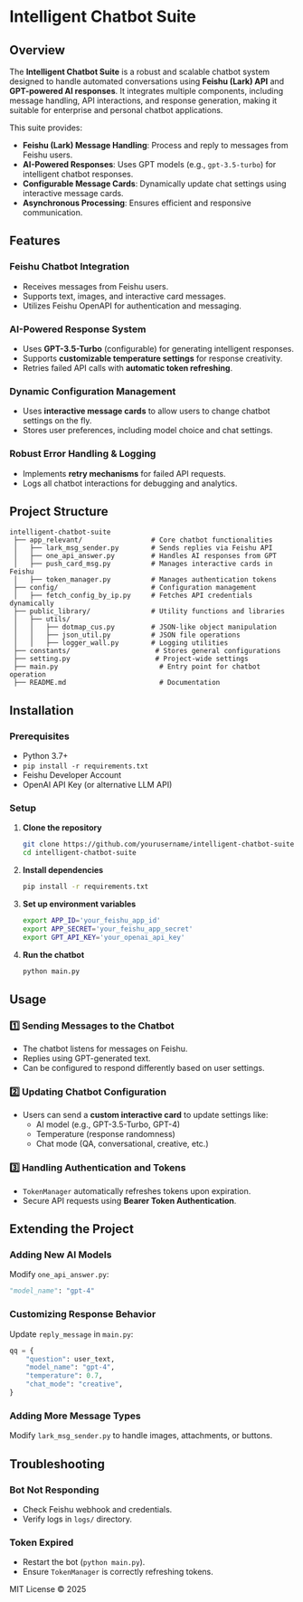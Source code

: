 # Intelligent Chatbot Suite

## Overview
The **Intelligent Chatbot Suite** is a robust and scalable chatbot system designed to handle automated conversations using **Feishu (Lark) API** and **GPT-powered AI responses**. It integrates multiple components, including message handling, API interactions, and response generation, making it suitable for enterprise and personal chatbot applications.

This suite provides:
- **Feishu (Lark) Message Handling**: Process and reply to messages from Feishu users.
- **AI-Powered Responses**: Uses GPT models (e.g., `gpt-3.5-turbo`) for intelligent chatbot responses.
- **Configurable Message Cards**: Dynamically update chat settings using interactive message cards.
- **Asynchronous Processing**: Ensures efficient and responsive communication.

## Features
### Feishu Chatbot Integration
- Receives messages from Feishu users.
- Supports text, images, and interactive card messages.
- Utilizes Feishu OpenAPI for authentication and messaging.

### AI-Powered Response System
- Uses **GPT-3.5-Turbo** (configurable) for generating intelligent responses.
- Supports **customizable temperature settings** for response creativity.
- Retries failed API calls with **automatic token refreshing**.

### Dynamic Configuration Management
- Uses **interactive message cards** to allow users to change chatbot settings on the fly.
- Stores user preferences, including model choice and chat settings.

### Robust Error Handling & Logging
- Implements **retry mechanisms** for failed API requests.
- Logs all chatbot interactions for debugging and analytics.

## Project Structure
```
intelligent-chatbot-suite
 ├── app_relevant/                 # Core chatbot functionalities
 │   ├── lark_msg_sender.py        # Sends replies via Feishu API
 │   ├── one_api_answer.py         # Handles AI responses from GPT
 │   ├── push_card_msg.py          # Manages interactive cards in Feishu
 │   ├── token_manager.py          # Manages authentication tokens
 ├── config/                       # Configuration management
 │   ├── fetch_config_by_ip.py     # Fetches API credentials dynamically
 ├── public_library/               # Utility functions and libraries
 │   ├── utils/
 │   │   ├── dotmap_cus.py         # JSON-like object manipulation
 │   │   ├── json_util.py          # JSON file operations
 │   │   ├── logger_wall.py        # Logging utilities
 ├── constants/                     # Stores general configurations
 ├── setting.py                     # Project-wide settings
 ├── main.py                         # Entry point for chatbot operation
 ├── README.md                       # Documentation
```

## Installation
### Prerequisites
- Python 3.7+
- `pip install -r requirements.txt`
- Feishu Developer Account
- OpenAI API Key (or alternative LLM API)

### Setup
1. **Clone the repository**
   ```bash
   git clone https://github.com/yourusername/intelligent-chatbot-suite.git
   cd intelligent-chatbot-suite
   ```
2. **Install dependencies**
   ```bash
   pip install -r requirements.txt
   ```
3. **Set up environment variables**
   ```bash
   export APP_ID='your_feishu_app_id'
   export APP_SECRET='your_feishu_app_secret'
   export GPT_API_KEY='your_openai_api_key'
   ```
4. **Run the chatbot**
   ```bash
   python main.py
   ```

## Usage
### 1️⃣ Sending Messages to the Chatbot
- The chatbot listens for messages on Feishu.
- Replies using GPT-generated text.
- Can be configured to respond differently based on user settings.

### 2️⃣ Updating Chatbot Configuration
- Users can send a **custom interactive card** to update settings like:
  - AI model (e.g., GPT-3.5-Turbo, GPT-4)
  - Temperature (response randomness)
  - Chat mode (QA, conversational, creative, etc.)

### 3️⃣ Handling Authentication and Tokens
- `TokenManager` automatically refreshes tokens upon expiration.
- Secure API requests using **Bearer Token Authentication**.

## Extending the Project
### Adding New AI Models
Modify `one_api_answer.py`:
```python
"model_name": "gpt-4"
```

### Customizing Response Behavior
Update `reply_message` in `main.py`:
```python
qq = {
    "question": user_text,
    "model_name": "gpt-4",
    "temperature": 0.7,
    "chat_mode": "creative",
}
```

### Adding More Message Types
Modify `lark_msg_sender.py` to handle images, attachments, or buttons.

## Troubleshooting
### Bot Not Responding
- Check Feishu webhook and credentials.
- Verify logs in `logs/` directory.

### Token Expired
- Restart the bot (`python main.py`).
- Ensure `TokenManager` is correctly refreshing tokens.

MIT License © 2025 
